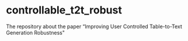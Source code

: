 # controllable_t2t_robust
The repository about the paper “Improving User Controlled Table-to-Text Generation Robustness"
